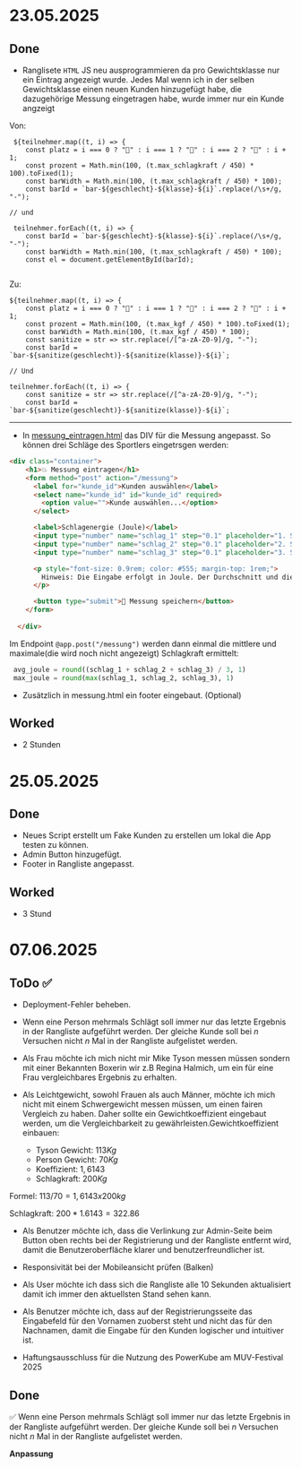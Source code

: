 # 23.05.2025

## Done
- Ranglisete `HTML` JS neu ausprogrammieren da pro Gewichtsklasse nur ein Eintrag angezeigt wurde. Jedes Mal wenn ich in der selben Gewichtsklasse einen neuen Kunden hinzugefügt habe, die dazugehörige Messung eingetragen habe, wurde immer nur ein Kunde angzeigt

Von:

````JS
 ${teilnehmer.map((t, i) => {
    const platz = i === 0 ? "🥇" : i === 1 ? "🥈" : i === 2 ? "🥉" : i + 1;
    const prozent = Math.min(100, (t.max_schlagkraft / 450) * 100).toFixed(1);
    const barWidth = Math.min(100, (t.max_schlagkraft / 450) * 100);
    const barId = `bar-${geschlecht}-${klasse}-${i}`.replace(/\s+/g, "-");

// und

 teilnehmer.forEach((t, i) => {
    const barId = `bar-${geschlecht}-${klasse}-${i}`.replace(/\s+/g, "-");
    const barWidth = Math.min(100, (t.max_schlagkraft / 450) * 100);
    const el = document.getElementById(barId);


````

Zu:


````JS
${teilnehmer.map((t, i) => {
    const platz = i === 0 ? "🥇" : i === 1 ? "🥈" : i === 2 ? "🥉" : i + 1;
    const prozent = Math.min(100, (t.max_kgf / 450) * 100).toFixed(1);
    const barWidth = Math.min(100, (t.max_kgf / 450) * 100);
    const sanitize = str => str.replace(/[^a-zA-Z0-9]/g, "-");
    const barId = `bar-${sanitize(geschlecht)}-${sanitize(klasse)}-${i}`;

// Und

teilnehmer.forEach((t, i) => {
    const sanitize = str => str.replace(/[^a-zA-Z0-9]/g, "-");
    const barId = `bar-${sanitize(geschlecht)}-${sanitize(klasse)}-${i}`;

````

---

- In [messung_eintragen.html](/static/messung_eintragen.html) das DIV für die Messung angepasst. So können drei Schläge des Sportlers 
eingetrsgen werden:

````html
<div class="container">
    <h1>💥 Messung eintragen</h1>
    <form method="post" action="/messung">
      <label for="kunde_id">Kunden auswählen</label>
      <select name="kunde_id" id="kunde_id" required>
        <option value="">Kunde auswählen...</option>
      </select>

      <label>Schlagenergie (Joule)</label>
      <input type="number" name="schlag_1" step="0.1" placeholder="1. Schlag (z. B. 300.0)" required>
      <input type="number" name="schlag_2" step="0.1" placeholder="2. Schlag (z. B. 280.0)" required>
      <input type="number" name="schlag_3" step="0.1" placeholder="3. Schlag (z. B. 290.0)" required>

      <p style="font-size: 0.9rem; color: #555; margin-top: 1rem;">
        Hinweis: Die Eingabe erfolgt in Joule. Der Durchschnitt und die Schlagkraft in Kilogramm-Kraft (kgf) werden automatisch berechnet und gespeichert.
      </p>

      <button type="submit">💾 Messung speichern</button>
    </form>
    
  </div>
````
Im Endpoint `@app.post("/messung")` werden dann einmal die mittlere und maximale(die wird noch nicht angezeigt) Schlagkraft ermittelt:

````python
 avg_joule = round((schlag_1 + schlag_2 + schlag_3) / 3, 1)
 max_joule = round(max(schlag_1, schlag_2, schlag_3), 1)
````




- Zusätzlich in messung.html ein footer eingebaut. (Optional)


## Worked
- 2 Stunden

# 25.05.2025

## Done

- Neues Script erstellt um Fake Kunden zu erstellen um lokal die App testen zu können.
- Admin Button hinzugefügt.
- Footer in Rangliste angepasst.

## Worked
- 3 Stund

# 07.06.2025

## ToDo  ✅

- Deployment-Fehler beheben.
- Wenn eine Person mehrmals Schlägt soll immer nur das letzte Ergebnis in der Rangliste aufgeführt werden. Der gleiche Kunde soll bei $n$ Versuchen nicht $n$ Mal
in der Rangliste aufgelistet werden.
-  Als Frau möchte ich mich nicht mir Mike Tyson messen müssen sondern mit einer Bekannten Boxerin wir z.B Regina Halmich, um ein für eine Frau vergleichbares Ergebnis zu erhalten.

- Als Leichtgewicht, sowohl Frauen als auch Männer, möchte ich mich nicht mit einem Schwergewicht messen müssen, um einen fairen Vergleich zu haben. Daher sollte ein Gewichtkoeffizient eingebaut werden, um die Vergleichbarkeit zu gewährleisten.Gewichtkoeffizient einbauen:

  - Tyson Gewicht: $113Kg$
  - Person Gewicht: $70Kg$
  - Koeffizient: $1,6143$
  - Schlagkraft: $200Kg$

Formel: $113/70=1,6143x200kg$

Schlagkraft: $200*1.6143=322.86$

- Als Benutzer möchte ich, dass die Verlinkung zur Admin-Seite beim Button oben rechts bei der Registrierung und der Rangliste entfernt wird, damit die Benutzeroberfläche klarer und benutzerfreundlicher ist.

- Responsivität bei der Mobileansicht prüfen (Balken)

- Als User möchte ich dass sich die Rangliste alle 10 Sekunden aktualisiert damit ich immer den aktuellsten Stand sehen kann.

- Als Benutzer möchte ich, dass auf der Registrierungsseite das Eingabefeld für den Vornamen zuoberst steht und nicht das für den Nachnamen, damit die Eingabe für den Kunden logischer und intuitiver ist.

- Haftungsausschluss für die Nutzung des PowerKube am MUV-Festival 2025


## Done

✅ Wenn eine Person mehrmals Schlägt soll immer nur das letzte Ergebnis in der Rangliste aufgeführt werden. Der gleiche Kunde soll bei $n$ Versuchen nicht $n$ Mal
in der Rangliste aufgelistet werden.

__Anpassung__







